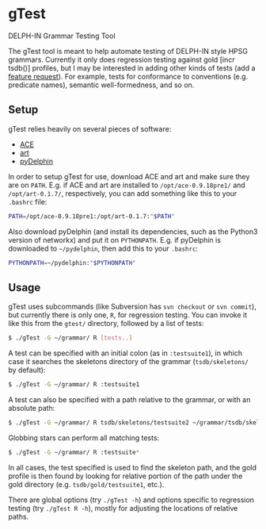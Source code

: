 gTest
=====

DELPH-IN Grammar Testing Tool

The gTest tool is meant to help automate testing of DELPH-IN style HPSG grammars. Currently it only does regression testing against gold [incr tsdb()] profiles, but I may be interested in adding other kinds of tests (add a [feature request](https://github.com/goodmami/gtest/issues)). For example, tests for conformance to conventions (e.g. predicate names), semantic well-formedness, and so on.

## Setup

gTest relies heavily on several pieces of software:
  * [ACE](http://sweaglesw.org/linguistics/ace/)
  * [art](http://sweaglesw.org/linguistics/libtsdb/art)
  * [pyDelphin](https://github.com/goodmami/pydelphin)

In order to setup gTest for use, download ACE and art and make sure they are on `PATH`. E.g. if ACE and art are installed to `/opt/ace-0.9.18pre1/` and `/opt/art-0.1.7/`, respectively, you can add something like this to your `.bashrc` file:

```bash
PATH=/opt/ace-0.9.18pre1:/opt/art-0.1.7:"$PATH"
```

Also download pyDelphin (and install its dependencies, such as the Python3 version of networkx) and put it on `PYTHONPATH`. E.g. if pyDelphin is downloaded to `~/pydelphin`, then add this to your `.bashrc`:

```bash
PYTHONPATH=~/pydelphin:"$PYTHONPATH"
```

## Usage

gTest uses subcommands (like Subversion has `svn checkout` or `svn commit`), but currently there is only one, `R`, for regression testing. You can invoke it like this from the `gtest/` directory, followed by a list of tests:

```bash
$ ./gTest -G ~/grammar/ R [tests..]
```

A test can be specified with an initial colon (as in `:testsuite1`), in which case it searches the skeletons directory of the grammar (`tsdb/skeletons/` by default):

```bash
$ ./gTest -G ~/grammar/ R :testsuite1
```

A test can also be specified with a path relative to the grammar, or with an absolute path:

```bash
$ ./gTest -G ~/grammar/ R tsdb/skeletons/testsuite2 ~/grammar/tsdb/skeletons/testsuite3
```

Globbing stars can perform all matching tests:

```bash
$ ./gTest -G ~/grammar/ R :testsuite*
```

In all cases, the test specified is used to find the skeleton path, and the gold profile is then found by looking for relative portion of the path under the gold directory (e.g. `tsdb/gold/testsuite1`, etc.).

There are global options (try `./gTest -h`) and options specific to regression testing (try `./gTest R -h`), mostly for adjusting the locations of relative paths.
